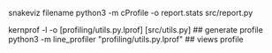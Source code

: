 snakeviz filename
python3 -m cProfile -o report.stats src/report.py


kernprof -l -o [profiling/utils.py.lprof] [src/utils.py]  ## generate profile
python3 -m line_profiler  "profiling/utils.py.lprof"  ## views profile